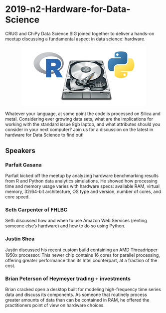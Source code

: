 # 2019-n2-Hardware-for-Data-Science

CRUG and ChiPy Data Science SIG joined together to deliver a hands-on meetup discussing a fundamental aspect in data science: hardware.

<p align="center">
<img src="https://github.com/Chicago-R-User-Group/2019-n2-Hardware-for-Data-Science/blob/master/Hardware_Benchmarking/Images/Hardware_DataScience.png" width="400px" />
</p>
​
Whatever your language, at some point the code is processed on Silica and metal. Considering ever growing data sets, what are the implications for working with the standard issue 8gb laptop, and what attributes should you consider in your next computer? Join us for a discussion on the latest in hardware for Data Science to find out!


## Speakers

### Parfait Gasana

Parfait kicked off the meetup by analyzing hardware benchmarking results from R and Python data analytics simulations. He showed how processing time and memory usage varies with hardware specs: available RAM, virtual memory, 32/64-bit architecture, OS type and version, number of cores, and core speed.


### Seth Carpenter of FHLBC 

Seth discussed how and when to use Amazon Web Services (renting someone else’s hardware) and how to do so using Python.


### Justin Shea 

Justin discussed his recent custom build containing an AMD Threadripper 1950x processor. This newer chip contains 16 cores for parallel processing, offering greater performance than its Intel counterpart, at a fraction of the cost.


### Brian Peterson of Heymeyer trading + investments 

Brian cracked open a desktop built for modeling high-frequency time series data and discuss its components. As someone that routinely process greater amounts of data than can be contained in RAM, he offered the practitioners point of view on hardware choices.



